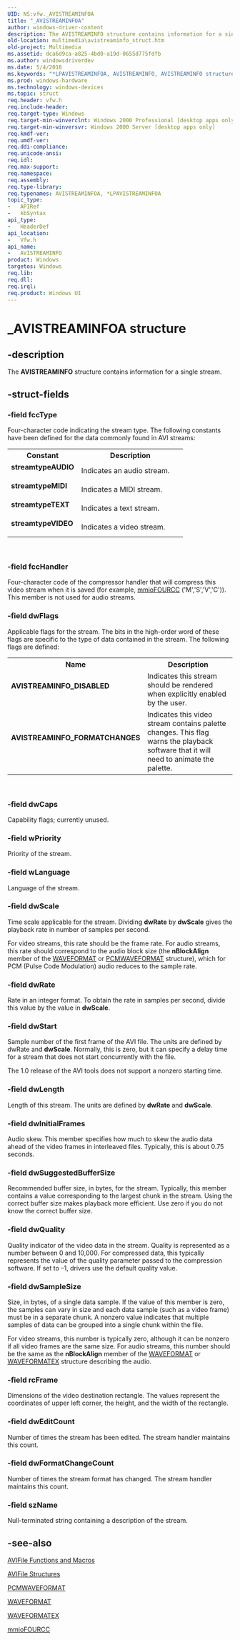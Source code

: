 ```yaml
---
UID: NS:vfw._AVISTREAMINFOA
title: "_AVISTREAMINFOA"
author: windows-driver-content
description: The AVISTREAMINFO structure contains information for a single stream.
old-location: multimedia\avistreaminfo_struct.htm
old-project: Multimedia
ms.assetid: dca6d9ca-a825-4bd0-a19d-0655d775fdfb
ms.author: windowsdriverdev
ms.date: 5/4/2018
ms.keywords: "*LPAVISTREAMINFOA, AVISTREAMINFO, AVISTREAMINFO structure [Windows Multimedia], AVISTREAMINFOA, AVISTREAMINFOW, AVISTREAMINFO_DISABLED, AVISTREAMINFO_FORMATCHANGES, _AVISTREAMINFOA, multimedia.avistreaminfo_COLLISION869, multimedia.avistreaminfo_struct, streamtypeAUDIO, streamtypeMIDI, streamtypeTEXT, streamtypeVIDEO, vfw/AVISTREAMINFO"
ms.prod: windows-hardware
ms.technology: windows-devices
ms.topic: struct
req.header: vfw.h
req.include-header: 
req.target-type: Windows
req.target-min-winverclnt: Windows 2000 Professional [desktop apps only]
req.target-min-winversvr: Windows 2000 Server [desktop apps only]
req.kmdf-ver: 
req.umdf-ver: 
req.ddi-compliance: 
req.unicode-ansi: 
req.idl: 
req.max-support: 
req.namespace: 
req.assembly: 
req.type-library: 
req.typenames: AVISTREAMINFOA, *LPAVISTREAMINFOA
topic_type:
-	APIRef
-	kbSyntax
api_type:
-	HeaderDef
api_location:
-	Vfw.h
api_name:
-	AVISTREAMINFO
product: Windows
targetos: Windows
req.lib: 
req.dll: 
req.irql: 
req.product: Windows UI
---
```


# _AVISTREAMINFOA structure


## -description



The <b>AVISTREAMINFO</b> structure contains information for a single stream.




## -struct-fields




### -field fccType

Four-character code indicating the stream type. The following constants have been defined for the data commonly found in AVI streams:

<table>
<tr>
<th>Constant</th>
<th>Description</th>
</tr>
<tr>
<td width="40%"><a id="streamtypeAUDIO"></a><a id="streamtypeaudio"></a><a id="STREAMTYPEAUDIO"></a><dl>
<dt><b>streamtypeAUDIO</b></dt>
</dl>
</td>
<td width="60%">
Indicates an audio stream.

</td>
</tr>
<tr>
<td width="40%"><a id="streamtypeMIDI"></a><a id="streamtypemidi"></a><a id="STREAMTYPEMIDI"></a><dl>
<dt><b>streamtypeMIDI</b></dt>
</dl>
</td>
<td width="60%">
Indicates a MIDI stream.

</td>
</tr>
<tr>
<td width="40%"><a id="streamtypeTEXT"></a><a id="streamtypetext"></a><a id="STREAMTYPETEXT"></a><dl>
<dt><b>streamtypeTEXT</b></dt>
</dl>
</td>
<td width="60%">
Indicates a text stream.

</td>
</tr>
<tr>
<td width="40%"><a id="streamtypeVIDEO"></a><a id="streamtypevideo"></a><a id="STREAMTYPEVIDEO"></a><dl>
<dt><b>streamtypeVIDEO</b></dt>
</dl>
</td>
<td width="60%">
Indicates a video stream.

</td>
</tr>
</table>
 


### -field fccHandler

Four-character code of the compressor handler that will compress this video stream when it is saved (for example, <a href="https://msdn.microsoft.com/616c3b43-9305-49c1-bc46-2e1256647c7d">mmioFOURCC</a> ('M','S','V','C')). This member is not used for audio streams.


### -field dwFlags

Applicable flags for the stream. The bits in the high-order word of these flags are specific to the type of data contained in the stream. The following flags are defined:

<table>
<tr>
<th>Name</th>
<th>Description</th>
</tr>
<tr>
<td width="40%"><a id="AVISTREAMINFO_DISABLED"></a><a id="avistreaminfo_disabled"></a><dl>
<dt><b>AVISTREAMINFO_DISABLED</b></dt>
</dl>
</td>
<td width="60%">
Indicates this stream should be rendered when explicitly enabled by the user.

</td>
</tr>
<tr>
<td width="40%"><a id="AVISTREAMINFO_FORMATCHANGES"></a><a id="avistreaminfo_formatchanges"></a><dl>
<dt><b>AVISTREAMINFO_FORMATCHANGES</b></dt>
</dl>
</td>
<td width="60%">
Indicates this video stream contains palette changes. This flag warns the playback software that it will need to animate the palette.

</td>
</tr>
</table>
 


### -field dwCaps

Capability flags; currently unused.


### -field wPriority

Priority of the stream.


### -field wLanguage

Language of the stream.


### -field dwScale

Time scale applicable for the stream. Dividing <b>dwRate</b> by <b>dwScale</b> gives the playback rate in number of samples per second.

For video streams, this rate should be the frame rate. For audio streams, this rate should correspond to the audio block size (the <b>nBlockAlign</b> member of the <a href="https://msdn.microsoft.com/48871868-792a-4479-9e92-95306c25673a">WAVEFORMAT</a> or <a href="https://msdn.microsoft.com/c09dc3f0-e1bc-4643-9b27-bcf1dcc5710c">PCMWAVEFORMAT</a> structure), which for PCM (Pulse Code Modulation) audio reduces to the sample rate.




### -field dwRate

Rate in an integer format. To obtain the rate in samples per second, divide this value by the value in <b>dwScale</b>.


### -field dwStart

Sample number of the first frame of the AVI file. The units are defined by dwRate and <b>dwScale</b>. Normally, this is zero, but it can specify a delay time for a stream that does not start concurrently with the file.

The 1.0 release of the AVI tools does not support a nonzero starting time.


### -field dwLength

Length of this stream. The units are defined by <b>dwRate</b> and <b>dwScale</b>.


### -field dwInitialFrames

Audio skew. This member specifies how much to skew the audio data ahead of the video frames in interleaved files. Typically, this is about 0.75 seconds.


### -field dwSuggestedBufferSize

Recommended buffer size, in bytes, for the stream. Typically, this member contains a value corresponding to the largest chunk in the stream. Using the correct buffer size makes playback more efficient. Use zero if you do not know the correct buffer size.


### -field dwQuality

Quality indicator of the video data in the stream. Quality is represented as a number between 0 and 10,000. For compressed data, this typically represents the value of the quality parameter passed to the compression software. If set to –1, drivers use the default quality value.


### -field dwSampleSize

Size, in bytes, of a single data sample. If the value of this member is zero, the samples can vary in size and each data sample (such as a video frame) must be in a separate chunk. A nonzero value indicates that multiple samples of data can be grouped into a single chunk within the file.

For video streams, this number is typically zero, although it can be nonzero if all video frames are the same size. For audio streams, this number should be the same as the <b>nBlockAlign</b> member of the <a href="https://msdn.microsoft.com/48871868-792a-4479-9e92-95306c25673a">WAVEFORMAT</a> or <a href="https://msdn.microsoft.com/library/windows/hardware/ff538799">WAVEFORMATEX</a> structure describing the audio.


### -field rcFrame

Dimensions of the video destination rectangle. The values represent the coordinates of upper left corner, the height, and the width of the rectangle.


### -field dwEditCount

Number of times the stream has been edited. The stream handler maintains this count.


### -field dwFormatChangeCount

Number of times the stream format has changed. The stream handler maintains this count.


### -field szName

Null-terminated string containing a description of the stream.


## -see-also




<a href="https://msdn.microsoft.com/573e24fa-876d-4ce9-be23-d5e448a53e20">AVIFile Functions and Macros</a>



<a href="https://msdn.microsoft.com/2b7cdbb6-8c53-49ad-a171-b58357531887">AVIFile Structures</a>



<a href="https://msdn.microsoft.com/c09dc3f0-e1bc-4643-9b27-bcf1dcc5710c">PCMWAVEFORMAT</a>



<a href="https://msdn.microsoft.com/48871868-792a-4479-9e92-95306c25673a">WAVEFORMAT</a>



<a href="https://msdn.microsoft.com/library/windows/hardware/ff538799">WAVEFORMATEX</a>



<a href="https://msdn.microsoft.com/616c3b43-9305-49c1-bc46-2e1256647c7d">mmioFOURCC</a>
 

 

